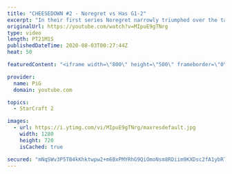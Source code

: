 ```yaml
---
title: "CHEESEDOWN #2 - Noregret vs Has G1-2"
excerpt: "In their first series Noregret narrowly triumphed over the taiwanese player. Now Has will have to unholster every cannon and proxy dark shrine in his arsenal to bring it back and fight for the title. I’m also bloody curious to see if chronoboost makes up for the lack of a MSC when a match is full on"
originalUrl: https://youtube.com/watch?v=MIpuE9gTNrg
type: video
length: PT21M1S
publishedDateTime: 2020-08-03T00:27:44Z
heat: 50

featuredContent: "<iframe width=\"800\" height=\"500\" frameborder=\"0\" src=\"https://www.youtube.com/embed/MIpuE9gTNrg\" allow=\"accelerometer; autoplay; encrypted-media; gyroscope; picture-in-picture\" allowfullscreen></iframe>"

provider:
  name: PiG
  domain: youtube.com

topics:
  - StarCraft 2

images:
  - url: https://i.ytimg.com/vi/MIpuE9gTNrg/maxresdefault.jpg
    width: 1280
    height: 720
    isCached: true

secured: "mNqSWv3P5TB4kKhktwpw2+m6BxPMYRhG9QiOmoNsm8RDiim9KXDsc2fA1ybRTy/c0HLas2l7VYRJdaXjx/ujLDOh9jm1dHa3V0velQCi6FcvvN7oED/LfkHhmYuIxAeAfLkahQB1RvJXkuFY2F/8rWFY1uH7jBbC0VaNtYfFJ4PE+5tafKYI6s2yHDiXY/Ep83zhEUjxYnBfRmteZXsvnNRrwU1I3NzI77qkG7sfD4AOqvtHAlBnEypgg7ibTxA863T2DDhaRGczObPJNvwfKRXxDCBBxnhpl+xifpTZGe2z/VLjZwlhN0D9FaqGqK3SQ8lrYcxIRLbO6x8VgnSLIVZyh4dRrdCQoC32S9/WZ8AopqTB0sc/TqAXfrCaDBkqxHvXiO9tqXL29o4X5zF/YrgT8sTVqgiaCsLoEUXj2Gg=;ccgYUR+J++DDPvU/DwXLyg=="
---
```


